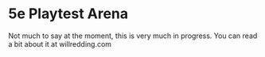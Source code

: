 # 5e Playtest Arena

Not much to say at the moment, this is very much in progress. You can read a bit about it at willredding.com